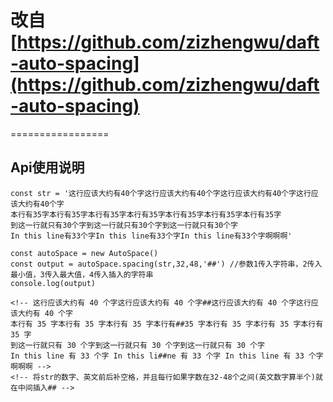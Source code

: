 # 改自[https://github.com/zizhengwu/daft-auto-spacing](https://github.com/zizhengwu/daft-auto-spacing)
=================
## Api使用说明 
```
const str = '这行应该大约有40个字这行应该大约有40个字这行应该大约有40个字这行应该大约有40个字
本行有35字本行有35字本行有35字本行有35字本行有35字本行有35字本行有35字
到这一行就只有30个字到这一行就只有30个字到这一行就只有30个字
In this line有33个字In this line有33个字In this line有33个字啊啊啊'

const autoSpace = new AutoSpace()
const output = autoSpace.spacing(str,32,48,'##') //参数1传入字符串，2传入最小值，3传入最大值，4传入插入的字符串
console.log(output)

<!-- 这行应该大约有 40 个字这行应该大约有 40 个字##这行应该大约有 40 个字这行应该大约有 40 个字
本行有 35 字本行有 35 字本行有 35 字本行有##35 字本行有 35 字本行有 35 字本行有 35 字
到这一行就只有 30 个字到这一行就只有 30 个字到这一行就只有 30 个字
In this line 有 33 个字 In this li##ne 有 33 个字 In this line 有 33 个字啊啊啊 -->
<!-- 将str的数字、英文前后补空格，并且每行如果字数在32-48个之间(英文数字算半个)就在中间插入## -->
```